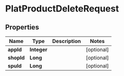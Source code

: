 

# PlatProductDeleteRequest


## Properties

Name | Type | Description | Notes
------------ | ------------- | ------------- | -------------
**appId** | **Integer** |  |  [optional]
**shopId** | **Long** |  |  [optional]
**spuId** | **Long** |  |  [optional]



